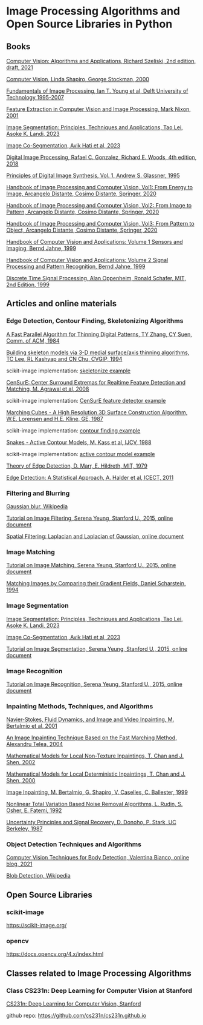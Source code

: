 # Image Processing Algorithms and Open Source Libraries in Python

## Books
[Computer Vision: Algorithms and Applications, Richard Szeliski, 2nd edition, draft, 2021](https://github.com/dimitarpg13/image_processing/blob/main/literature/books/Computer_Vision_Algorithms_Applications_Szeliski_2ed_2021_draft.pdf)

[Computer Vision, Linda Shapiro, George Stockman, 2000](https://github.com/dimitarpg13/image_processing/blob/main/literature/books/Computer_Vision-Linda_Shapiro_2000.pdf)

[Fundamentals of Image Processing, Ian T. Young et al, Delft University of Technology 1995-2007](https://github.com/dimitarpg13/image_processing/blob/main/literature/books/Fundamentals_of_Image_Processing_Ian_T_Young_Delft_University_of_Technology.pdf)

[Feature Extraction in Computer Vision and Image Processing, Mark Nixon, 2001](https://github.com/dimitarpg13/image_processing/blob/main/literature/books/Feature_Extraction_in_Computer_Vision_and_Image_Processing-Mark_Nixon_2001.pdf)

[Image Segmentation: Principles, Techniques and Applications, Tao Lei, Asoke K. Landi, 2023](https://github.com/dimitarpg13/image_processing/blob/main/literature/books/image-segmentation-principles-techniques-and-applications_Lei_2023.pdf)

[Image Co-Segmentation, Avik Hati et al, 2023](https://github.com/dimitarpg13/image_processing/blob/main/literature/books/image-co-segmentation.pdf)

[Digital Image Processing, Rafael C. Gonzalez, Richard E. Woods, 4th edition, 2018](https://github.com/dimitarpg13/image_processing/blob/main/literature/books/digital_image_processing_gonzales_4th_edition_2018.pdf)

[Principles of Digital Image Synthesis, Vol. 1, Andrew S. Glassner, 1995](https://github.com/dimitarpg13/image_processing/blob/main/literature/books/Principles_of_Digital_Image_Synthesis_v1.0.1.pdf)

[Handbook of Image Processing and Computer Vision, Vol1: From Energy to Image, Arcangelo Distante, Cosimo Distante, Springer, 2020](https://github.com/dimitarpg13/image_processing/blob/main/literature/books/handbook-of-image-processing-and-computer-vision-vol1-from-energy-to-image.pdf)

[Handbook of Image Processing and Computer Vision, Vol2: From Image to Pattern, Arcangelo Distante, Cosimo Distante, Springer, 2020](https://github.com/dimitarpg13/image_processing/blob/main/literature/books/handbook-of-image-processing-and-computer-vision-volume-2-from-image-to-pattern-2.pdf)

[Handbook of Image Processing and Computer Vision, Vol3: From Pattern to Object, Arcangelo Distante, Cosimo Distante, Springer, 2020](https://github.com/dimitarpg13/image_processing/blob/main/literature/books/handbook-of-image-processing-and-computer-vision-volume-3-from-pattern-to-object.pdf)

[Handbook of Computer Vision and Applications: Volume 1 Sensors and Imaging, Bernd Jahne, 1999](https://github.com/dimitarpg13/image_processing/blob/main/literature/books/Handbook_of_Computer_Vision_and_Applications_Vol1_Sensors_and_Imaging_Bernd_Jahne.pdf)

[Handbook of Computer Vision and Applications: Volume 2 Signal Processing and Pattern Recognition, Bernd Jahne, 1999](https://github.com/dimitarpg13/image_processing/blob/main/literature/books/Handbook_of_Computer_Vision_and_Applications_Vol2_Signal_Processing_and_Pattern_Recognition_Bernd_Jahne.pdf)

[Discrete Time Signal Processing, Alan Oppenheim, Ronald Schafer, MIT, 2nd Edition, 1999](https://github.com/dimitarpg13/image_processing/blob/main/literature/books/Discrete_Time_Signal_Processing_Oppenheim_1999.pdf)

## Articles and online materials

### Edge Detection, Contour Finding, Skeletonizing Algorithms
[A Fast Parallel Algorithm for Thinning Digital Patterns, TY Zhang, CY Suen, Comm. of ACM, 1984](https://github.com/dimitarpg13/image_processing/blob/main/literature/articles/A_Fast_Parallel_Algorithm_for_Thinning_Digital_Patterns_Zhang_ACM_1984.pdf)

[Building skeleton models via 3-D medial surface/axis thinning algorithms, TC Lee, RL Kashyap and CN Chu, CVGIP, 1994](https://github.com/dimitarpg13/image_processing/blob/main/literature/articles/Building_skeleton_models_via_3-D_medial_surface-axis_thinning_algorithms_Lee_1994.pdf)

scikit-image implementation: [skeletonize example](https://scikit-image.org/docs/stable/auto_examples/edges/plot_skeleton.html)

[CenSurE: Center Surround Extremas for Realtime Feature Detection and Matching, M. Agrawal et al, 2008](https://github.com/dimitarpg13/image_processing/blob/main/literature/articles/CenSurE_Center_Surround_Extremas_for_Realtime_Feature_Detection_and_Matching_Agrawal_2008.pdf)

scikit-image implementation: [CenSurE feature detector example](https://scikit-image.org/docs/stable/auto_examples/features_detection/plot_censure.html)

[Marching Cubes - A High Resolution 3D Surface Construction Algorithm, W.E. Lorensen and H.E. Kline, GE, 1987](https://github.com/dimitarpg13/image_processing/blob/main/literature/articles/Marching_Cubes-A_High_Resolution_3D_Surface_Construction_Algorithm_lorenson-and-cline-1987.pdf)

scikit-image implementation: [contour finding example](https://scikit-image.org/docs/stable/auto_examples/edges/plot_contours.html)

[Snakes - Active Contour Models, M. Kass et al, IJCV, 1988](https://github.com/dimitarpg13/image_processing/blob/main/literature/articles/Snakes-Active_contour_models_Kass_IJCV_1988.pdf)

scikit-image implementation: [active contour model example](https://scikit-image.org/docs/stable/auto_examples/edges/plot_active_contours.html#sphx-glr-auto-examples-edges-plot-active-contours-py)

[Theory of Edge Detection, D. Marr, E. Hildreth, MIT, 1979](https://github.com/dimitarpg13/image_processing/blob/main/literature/articles/theory_of_edge_detection_marr_hildreth_1980.pdf)

[Edge Detection: A Statistical Approach, A. Halder et al, ICECT, 2011](https://github.com/dimitarpg13/image_processing/blob/main/literature/articles/edge_detection_statistical_approach_halder_2011.pdf)


### Filtering and Blurring 

[Gaussian blur, Wikipedia](https://en.wikipedia.org/wiki/Gaussian_blur)

[Tutorial on Image Filtering, Serena Yeung, Stanford U., 2015, online document](https://ai.stanford.edu/~syyeung/cvweb/tutorial1.html)

[Spatial Filtering: Laplacian and Laplacian of Gaussian, online document](https://homepages.inf.ed.ac.uk/rbf/HIPR2/log.htm)

### Image Matching 

[Tutorial on Image Matching, Serena Yeung, Stanford U., 2015, online document](https://ai.stanford.edu/~syyeung/cvweb/tutorial2.html)

[Matching Images by Comparing their Gradient Fields, Daniel Scharstein, 1994](https://github.com/dimitarpg13/image_processing/blob/main/literature/articles/gradients/gradient.pdf)

### Image Segmentation

[Image Segmentation: Principles, Techniques and Applications, Tao Lei, Asoke K. Landi, 2023](https://github.com/dimitarpg13/image_processing/blob/main/literature/books/image-segmentation-principles-techniques-and-applications_Lei_2023.pdf)

[Image Co-Segmentation, Avik Hati et al, 2023](https://github.com/dimitarpg13/image_processing/blob/main/literature/books/image-co-segmentation.pdf)

[Tutorial on Image Segmentation, Serena Yeung, Stanford U., 2015, online document](https://ai.stanford.edu/~syyeung/cvweb/tutorial3.html)

### Image Recognition

[Tutorial on Image Recognition, Serena Yeung, Stanford U., 2015, online document](https://ai.stanford.edu/~syyeung/cvweb/tutorial4.html)

### Inpainting Methods, Techniques, and Algorithms

[Navier-Stokes, Fluid Dynamics, and Image and Video Inpainting, M. Bertalmio et al, 2001](https://github.com/dimitarpg13/image_processing/blob/main/literature/articles/inpainting_algorithms/Navier-Stokes_Fluid_Dynamics_and_Image_and_Video_Inpainting_Bertalmio_2001)

[An Image Inpainting Technique Based on the Fast Marching Method, Alexandru Telea, 2004](https://github.com/dimitarpg13/image_processing/blob/main/literature/articles/inpainting_algorithms/An_Image_Inpainting_Technique_Based_on_the_Fast_Marching_Method_2004JGraphToolsTelea.pdf)

[Mathematical Models for Local Non-Texture Inpaintings, T. Chan and J. Shen, 2002](https://github.com/dimitarpg13/image_processing/blob/main/literature/articles/inpainting_algorithms/MathematicalL_Models_for_Local_Nontexture_Inpaintings_Chan_2002.pdf)

[Mathematical Models for Local Deterministic Inpaintings, T. Chan and J. Shen, 2000](https://github.com/dimitarpg13/image_processing/blob/main/literature/articles/inpainting_algorithms/Mathematical_Models_for_Local_deterministic_Inpaintings_Chan_2000.pdf)

[Image Inpainting, M. Bertalmio, G. Shapiro, V. Caselles, C. Ballester, 1999](https://github.com/dimitarpg13/image_processing/blob/main/literature/articles/inpainting_algorithms/Image_Inpainting_bertalmio_1999.pdf)

[Nonlinear Total Variation Based Noise Removal Algorithms, L. Rudin, S. Osher, E. Fatemi, 1992](https://github.com/dimitarpg13/image_processing/blob/main/literature/articles/inpainting_algorithms/Nonlinear_total_variation_based_noise_removal_algo_Rudin_1999.pdf)

[Uncertainty Principles and Signal Recovery, D. Donoho, P. Stark, UC Berkeley, 1987](https://github.com/dimitarpg13/image_processing/blob/main/literature/articles/inpainting_algorithms/UncertaintyPrinciplesAndSignalRecoveryDonoho1987.pdf)

### Object Detection Techniques and Algorithms

[Computer Vision Techniques for Body Detection, Valentina Bianco, online blog, 2021](https://blog.xmartlabs.com/blog/computer-vision-techniques-for-body-detection/)

[Blob Detection, Wikipedia](https://en.wikipedia.org/wiki/Blob_detection)

## Open Source Libraries

### scikit-image

https://scikit-image.org/

### opencv

https://docs.opencv.org/4.x/index.html

## Classes related to Image Processing Algorithms

### Class CS231n: Deep Learning for Computer Vision at Stanford

[CS231n: Deep Learning for Computer Vision, Stanford](https://cs231n.github.io/)

github repo: https://github.com/cs231n/cs231n.github.io
